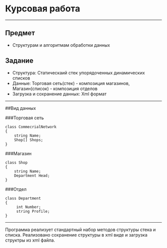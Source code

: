 # Курсовая работа
***
## Предмет
- Структурам и алгоритмам обработки данных
## Задание
- Структура: Статическаий стек упорядоченных динамических списков
- Данные: Торговая сеть(стек) - композиция магазинов, Магазин(список) - композиция отделов
- Загрузка и сохранение данных: Xml формат
***
##Вид данных

###Торговая сеть

    class CommecrialNetwork 
    {
        string Name;
        Shop[] Shops;
    }
    
###Магазин

    class Shop 
    {
        string Name;
        Department Head; 
    }
    
###Отдел

    class Department
    {
         int Number;
         string Profile;
    }

***

Программа реализует стандартный набор методов структуры стека и списка.
Реализовано сохранение структуры в xml виде и загрузка структры из xml файла.

